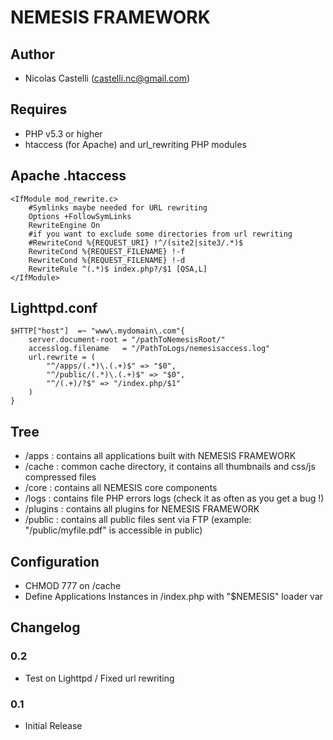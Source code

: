 NEMESIS FRAMEWORK 
=============================

Author
------------
* Nicolas Castelli (castelli.nc@gmail.com)

Requires
------------
* PHP v5.3 or higher
* htaccess (for Apache) and url_rewriting PHP modules

Apache .htaccess
------------

	<IfModule mod_rewrite.c>
		#Symlinks maybe needed for URL rewriting
		Options +FollowSymLinks
		RewriteEngine On
		#if you want to exclude some directories from url rewriting
		#RewriteCond %{REQUEST_URI} !^/(site2|site3/.*)$
		RewriteCond %{REQUEST_FILENAME} !-f
		RewriteCond %{REQUEST_FILENAME} !-d
		RewriteRule ^(.*)$ index.php?/$1 [QSA,L]
	</IfModule>


Lighttpd.conf
------------

	$HTTP["host"]  =~ "www\.mydomain\.com"{
		server.document-root = "/pathToNemesisRoot/"
		accesslog.filename   = "/PathToLogs/nemesisaccess.log"
	 	url.rewrite = (
			"^/apps/(.*)\.(.+)$" => "$0",
			"^/public/(.*)\.(.+)$" => "$0",
			"^/(.+)/?$" => "/index.php/$1"
		)
	}

Tree
------------
* /apps : contains all applications built with NEMESIS FRAMEWORK
* /cache : common cache directory, it contains all thumbnails and css/js compressed files
* /core : contains all NEMESIS core components
* /logs : contains file PHP errors logs (check it as often as you get a bug !)
* /plugins : contains all plugins for NEMESIS FRAMEWORK
* /public : contains all public files sent via FTP (example: "/public/myfile.pdf" is accessible in public) 

Configuration
------------
* CHMOD 777 on /cache 
* Define Applications Instances in /index.php with "$NEMESIS" loader var


Changelog
---------

### 0.2
* Test on Lighttpd / Fixed url rewriting

### 0.1
* Initial Release
